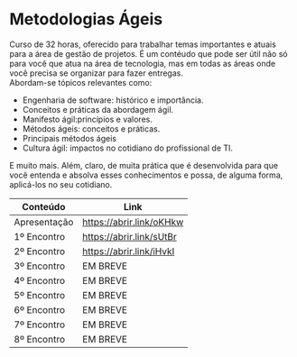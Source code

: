 # Metodologias Ágeis

Curso de 32 horas, oferecido para trabalhar temas importantes e atuais para a área de gestão de projetos. É um contéudo que pode ser útil não só para você que atua na área de tecnologia, mas em todas as áreas onde você precisa se organizar para fazer entregas.  
Abordam-se tópicos relevantes como:

- Engenharia de software: histórico e importância.
- Conceitos e práticas da abordagem ágil.
- Manifesto ágil:princípios e valores.
- Métodos ágeis: conceitos e práticas.
- Principais métodos ágeis
- Cultura ágil: impactos no cotidiano do profissional de TI.

E muito mais. Além, claro, de muita prática que é desenvolvida para que você entenda e absolva esses conhecimentos e possa, de alguma forma, aplicá-los no seu cotidiano.


| Conteúdo                           | Link                       |
|------------------------------------|----------------------------|
| Apresentação                       | https://abrir.link/oKHkw   |
| 1º Encontro                        | https://abrir.link/sUtBr   |
| 2º Encontro                        | https://abrir.link/iHvkI   |
| 3º Encontro                                  | EM BREVE         |
| 4º Encontro                                  | EM BREVE         |
| 5º Encontro                                  | EM BREVE         |
| 6º Encontro                                  | EM BREVE         |
| 7º Encontro                                  | EM BREVE         |
| 8º Encontro                                  | EM BREVE         |

